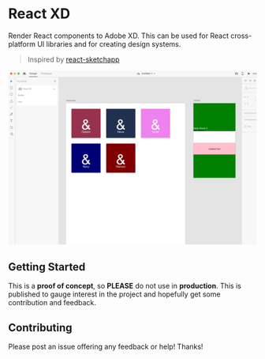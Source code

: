 # React XD

Render React components to Adobe XD. This can be used for React cross-platform UI libraries and for creating design systems.

> Inspired by [react-sketchapp](https://github.com/airbnb/react-sketchapp)

![Screenshot Preview](./docs/screenshot.jpg)


## Getting Started

This is a **proof of concept**, so **PLEASE** do not use in **production**. This is published to gauge interest in the project and hopefully get some contribution and feedback.


## Contributing

Please post an issue offering any feedback or help! Thanks!
